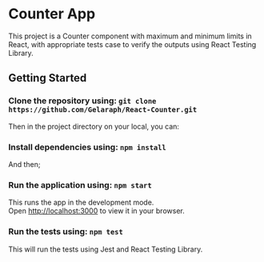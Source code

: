 # Counter App

This project is a Counter component with maximum and minimum limits in React, with appropriate tests case to verify the outputs using React Testing Library.

## Getting Started

### Clone the repository using: `git clone https://github.com/Gelaraph/React-Counter.git`

Then in the project directory on your local, you can:

### Install dependencies using: `npm install`

And then;

### Run the application using: `npm start`

This runs the app in the development mode.\
Open [http://localhost:3000](http://localhost:3000) to view it in your browser.

### Run the tests using: `npm test`

This will run the tests using Jest and React Testing Library.

